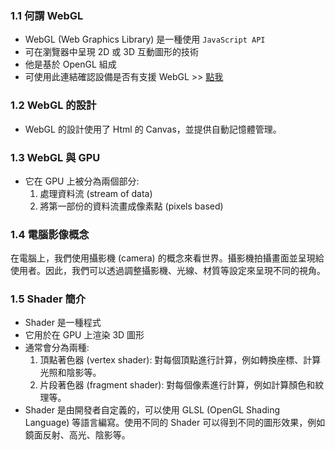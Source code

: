 ### 1.1 何謂 WebGL

- WebGL (Web Graphics Library) 是一種使用 `JavaScript API`
- 可在瀏覽器中呈現 2D 或 3D 互動圖形的技術
- 他是基於 OpenGL 組成
- 可使用此連結確認設備是否有支援 WebGL >> [點我](https://get.webgl.org/)

### 1.2 WebGL 的設計

- WebGL 的設計使用了 Html 的 Canvas，並提供自動記憶體管理。

### 1.3 WebGL 與 GPU

- 它在 GPU 上被分為兩個部分:
  1. 處理資料流 (stream of data)
  2. 將第一部份的資料流畫成像素點 (pixels based)

### 1.4 電腦影像概念

在電腦上，我們使用攝影機 (camera) 的概念來看世界。攝影機拍攝畫面並呈現給使用者。因此，我們可以透過調整攝影機、光線、材質等設定來呈現不同的視角。

### 1.5 Shader 簡介

- Shader 是一種程式
- 它用於在 GPU 上渲染 3D 圖形
- 通常會分為兩種:
  1. 頂點著色器 (vertex shader): 對每個頂點進行計算，例如轉換座標、計算光照和陰影等。
  2. 片段著色器 (fragment shader): 對每個像素進行計算，例如計算顏色和紋理等。
- Shader 是由開發者自定義的，可以使用 GLSL (OpenGL Shading Language) 等語言編寫。使用不同的 Shader 可以得到不同的圖形效果，例如鏡面反射、高光、陰影等。
